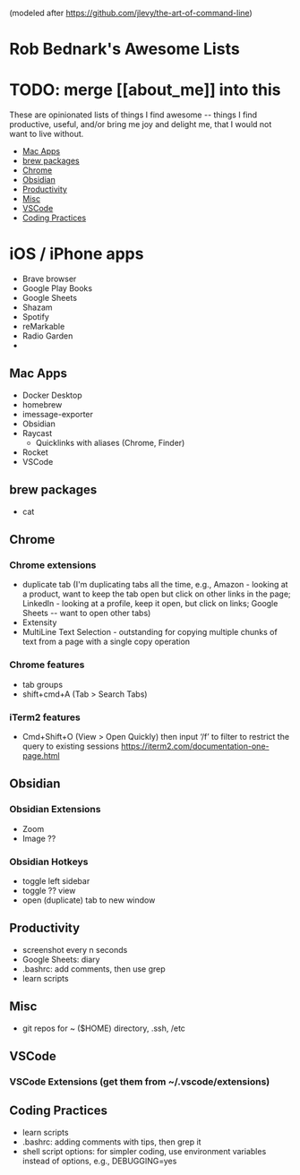 (modeled after https://github.com/jlevy/the-art-of-command-line)
# Rob Bednark's Awesome Lists

# TODO: merge [[about_me]] into this

These are opinionated lists of things I find awesome -- things I find productive, useful, and/or bring me joy and delight me, that I would not want to live without.

- [Mac Apps](#mac-apps)
- [brew packages](#brew-packages)
- [Chrome](#chrome)
- [Obsidian](#obsidian)
- [Productivity](#productivity)
- [Misc](#misc)
- [VSCode](#vscode)
- [Coding Practices](#coding-practices)

# iOS / iPhone apps
- Brave browser
- Google Play Books
- Google Sheets
- Shazam
- Spotify
- reMarkable
- Radio Garden
- 
## Mac Apps
- Docker Desktop
- homebrew
- imessage-exporter
- Obsidian
- Raycast
    - Quicklinks with aliases (Chrome, Finder)
- Rocket
- VSCode

## brew packages
-  cat

## Chrome

### Chrome extensions
- duplicate tab (I'm duplicating tabs all the time, e.g., Amazon - looking at a product, want to keep the tab open but click on other links in the page; LinkedIn - looking at a profile, keep it open, but click on links; Google Sheets -- want to open other tabs)
- Extensity
- MultiLine Text Selection - outstanding for copying multiple chunks of text from a page with a single copy operation

### Chrome features
- tab groups
- shift+cmd+A (Tab > Search Tabs)

### iTerm2 features
- Cmd+Shift+O (View > Open Quickly) then input ‘/f’ to filter to restrict the query to existing sessions  https://iterm2.com/documentation-one-page.html

## Obsidian

### Obsidian Extensions
- Zoom
- Image ??

### Obsidian Hotkeys
- toggle left sidebar
- toggle ?? view
- open (duplicate) tab to new window

## Productivity
- screenshot every n seconds 
- Google Sheets: diary
- .bashrc: add comments, then use grep
- learn scripts

## Misc
- git repos for ~ ($HOME) directory, .ssh, /etc

## VSCode
### VSCode Extensions  (get them from ~/.vscode/extensions)


## Coding Practices
- learn scripts
- .bashrc: adding comments with tips, then grep it
- shell script options: for simpler coding, use environment variables instead of options, e.g., DEBUGGING=yes 
